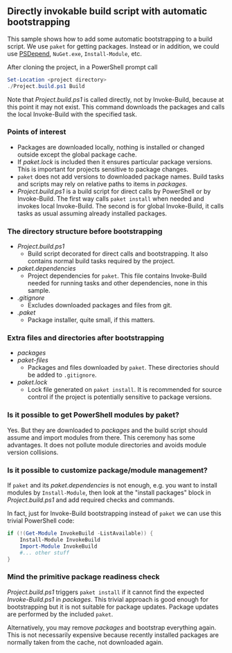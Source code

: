 
[paket]: https://fsprojects.github.io/Paket
[PSDepend]: https://github.com/RamblingCookieMonster/PSDepend

## Directly invokable build script with automatic bootstrapping

This sample shows how to add some automatic bootstrapping to a build script.
We use `paket` for getting packages. Instead or in addition, we could use
[PSDepend], `NuGet.exe`, `Install-Module`, etc.

After cloning the project, in a PowerShell prompt call

```powershell
Set-Location <project directory>
./Project.build.ps1 Build
```

Note that *Project.build.ps1* is called directly, not by Invoke-Build, because
at this point it may not exist. This command downloads the packages and calls
the local Invoke-Build with the specified task.

### Points of interest

- Packages are downloaded locally, nothing is installed or changed outside
  except the global package cache.
- If *paket.lock* is included then it ensures particular package versions.
  This is important for projects sensitive to package changes.
- `paket` does not add versions to downloaded package names.
  Build tasks and scripts may rely on relative paths to items in *packages*.
- *Project.build.ps1* is a build script for direct calls by PowerShell or by
  Invoke-Build. The first way calls `paket install` when needed and invokes
  local Invoke-Build. The second is for global Invoke-Build, it calls tasks
  as usual assuming already installed packages.

### The directory structure before bootstrapping

- *Project.build.ps1*
    - Build script decorated for direct calls and bootstrapping.
      It also contains normal build tasks required by the project.
- *paket.dependencies*
    - Project dependencies for `paket`. This file contains Invoke-Build
      needed for running tasks and other dependencies, none in this sample.
- *.gitignore*
    - Excludes downloaded packages and files from git.
- *.paket*
    - Package installer, quite small, if this matters.

### Extra files and directories after bootstrapping

- *packages*
- *paket-files*
    - Packages and files downloaded by `paket`.
      These directories should be added to `.gitignore`.
- *paket.lock*
    - Lock file generated on `paket install`. It is recommended for source
      control if the project is potentially sensitive to package versions.

### Is it possible to get PowerShell modules by paket?

Yes. But they are downloaded to *packages* and the build script should assume
and import modules from there. This ceremony has some advantages. It does not
pollute module directories and avoids module version collisions.

### Is it possible to customize package/module management?

If `paket` and its *paket.dependencies* is not enough, e.g. you want to install
modules by `Install-Module`, then look at the "install packages" block in
*Project.build.ps1* and add required checks and commands.

In fact, just for Invoke-Build bootstrapping instead of `paket` we can use
this trivial PowerShell code:

```powershell
if (!(Get-Module InvokeBuild -ListAvailable)) {
    Install-Module InvokeBuild
    Import-Module InvokeBuild
    #... other stuff
}
```

### Mind the primitive package readiness check

*Project.build.ps1* triggers `paket install` if it cannot find the expected
*Invoke-Build.ps1* in *packages*. This trivial approach is good enough for
bootstrapping but it is not suitable for package updates. Package updates
are performed by the included `paket`.

Alternatively, you may remove *packages* and bootstrap everything again. This
is not necessarily expensive because recently installed packages are normally
taken from the cache, not downloaded again.
